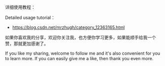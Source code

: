 详细使用教程：

Detailed usage tutorial：

- https://blog.csdn.net/mrzhugh/category_12363165.html



如果你喜欢我的分享，欢迎你关注我，也方便你学习更多，如果能顺手给我一个赞，那就更加感谢了。

If you like my sharing, welcome to follow me and it's also convenient for you to learn more. If you can easily give me a like, then thank you even more.



